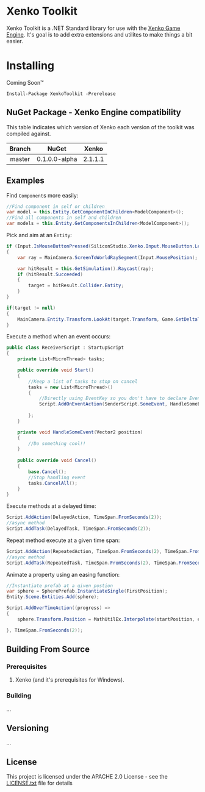 # Xenko Toolkit

Xenko Toolkit is a .NET Standard library for use with the [Xenko Game Engine](https://xenko.com/). It's goal is to add extra extensions and utilites to make things a bit easier.

# Installing

Coming Soon&trade;

    Install-Package XenkoToolkit -Prerelease

## NuGet Package - Xenko Engine compatibility

This table indicates which version of Xenko each version of the toolkit was compiled against.

|Branch|NuGet|Xenko|
|:--:|:--:|:--:|
|master|0.1.0.0-alpha|2.1.1.1|

## Examples
Find `Component`s more easily:
```csharp
//Find component in self or children
var model = this.Entity.GetComponentInChildren<ModelComponent>();
//Find all components in self and children
var models = this.Entity.GetComponentsInChildren<ModelComponent>();
```

Pick and aim at an `Entity`:

```csharp
if (Input.IsMouseButtonPressed(SiliconStudio.Xenko.Input.MouseButton.Left))
{   
    var ray = MainCamera.ScreenToWorldRaySegment(Input.MousePosition);

    var hitResult = this.GetSimulation().Raycast(ray);
    if (hitResult.Succeeded)
    {
        target = hitResult.Collider.Entity;
    }
}

if(target != null)
{
    MainCamera.Entity.Transform.LookAt(target.Transform, Game.GetDeltaTime() * 3.0f);
}
```

Execute a method when an event occurs:

```csharp
public class ReceiverScript : StartupScript
{
    private List<MicroThread> tasks;

    public override void Start()
    {
        //Keep a list of tasks to stop on cancel
        tasks = new List<MicroThread>()
        {
            //Directly using EventKey so you don't have to declare EventReciever:
            Script.AddOnEventAction(SenderScript.SomeEvent, HandleSomeEvent),
            
        };
    }

    private void HandleSomeEvent(Vector2 position)
    {
        //Do something cool!!
    }
    
    public override void Cancel()
    {
        base.Cancel();
        //Stop handling event
        tasks.CancelAll();
    }    
}
```

Execute methods at a delayed time:
```csharp
Script.AddAction(DelayedAction, TimeSpan.FromSeconds(2));
//async method
Script.AddTask(DelayedTask, TimeSpan.FromSeconds(2));
```

Repeat method execute at a given time span:
```csharp
Script.AddAction(RepeatedAction, TimeSpan.FromSeconds(2), TimeSpan.FromSeconds(2));
//async method
Script.AddTask(RepeatedTask, TimeSpan.FromSeconds(2), TimeSpan.FromSeconds(2));
```
Animate a property using an easing function:
```csharp
//Instantiate prefab at a given postion
var sphere = SpherePrefab.InstantiateSingle(FirstPosition);
Entity.Scene.Entities.Add(sphere);

Script.AddOverTimeAction((progress) =>
{
    sphere.Transform.Position = MathUtilEx.Interpolate(startPosition, endPosition, progress,EasingFunction.ElasticEaseOut);

}, TimeSpan.FromSeconds(2));
```

## Building From Source

### Prerequisites

1. Xenko (and it's prerequisites for Windows).

### Building

...

## Versioning

...

## License

This project is licensed under the APACHE 2.0 License - see the [LICENSE.txt](LICENSE.txt) file for details
